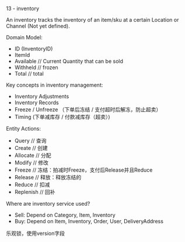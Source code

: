 13 - inventory

An inventory tracks the inventory of an item/sku at a certain Location or Channel (Not yet defined).

Domain Model:
* ID (InventoryID)
* ItemId
* Available // Current Quantity that can be sold
* Withheld // frozen
* Total // total


Key concepts in inventory management:
* Inventory Adjustments
* Inventory Records
* Freeze / Unfreeze （下单后冻结 / 支付超时后解冻，防止超卖）
* Timing (下单减库存 / 付款减库存（超卖）)


Entity Actions:
* Query // 查询
* Create // 创建
* Allocate // 分配
* Modify // 修改
* Freeze // 冻结：拍减时Freeze，支付后Release并且Reduce
* Release // 释放：释放冻结的
* Reduce // 扣减
* Replenish // 回补


Where are inventory service used?
* Sell: Depend on Category, Item, Inventory
* Buy: Depend on Item, Inventory, Order, User, DeliveryAddress


乐观锁，使用version字段